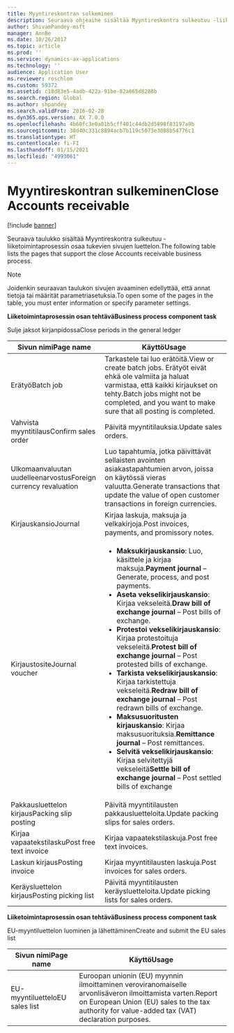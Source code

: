 ```yaml
---
title: Myyntireskontran sulkeminen
description: Seuraava ohjeaihe sisältää Myyntireskontra sulkeutuu -liiketoimintaprosessin osaa tukevien sivujen luettelon.
author: ShivamPandey-msft
manager: AnnBe
ms.date: 10/26/2017
ms.topic: article
ms.prod: ''
ms.service: dynamics-ax-applications
ms.technology: ''
audience: Application User
ms.reviewer: roschlom
ms.custom: 59372
ms.assetid: c18d83e5-4adb-422a-91be-82a665d8288b
ms.search.region: Global
ms.author: shpandey
ms.search.validFrom: 2016-02-28
ms.dyn365.ops.version: AX 7.0.0
ms.openlocfilehash: 4b60fc3e0a01b5cff401c44db2d5898f83197a9b
ms.sourcegitcommit: 38d40c331c8894acb7b119c5073e3088b54776c1
ms.translationtype: HT
ms.contentlocale: fi-FI
ms.lasthandoff: 01/15/2021
ms.locfileid: "4993061"
---
```

# <a name="close-accounts-receivable"></a><span data-ttu-id="10529-103">Myyntireskontran sulkeminen</span><span class="sxs-lookup"><span data-stu-id="10529-103">Close Accounts receivable</span></span>

[!include [banner](../includes/banner.md)]

<span data-ttu-id="10529-104">Seuraava taulukko sisältää Myyntireskontra sulkeutuu -liiketoimintaprosessin osaa tukevien sivujen luettelon.</span><span class="sxs-lookup"><span data-stu-id="10529-104">The following table lists the pages that support the close Accounts receivable business process.</span></span>

> [!NOTE] 
> <span data-ttu-id="10529-105">Joidenkin seuraavan taulukon sivujen avaaminen edellyttää, että annat tietoja tai määrität parametriasetuksia.</span><span class="sxs-lookup"><span data-stu-id="10529-105">To open some of the pages in the table, you must enter information or specify parameter settings.</span></span>

<span data-ttu-id="10529-106">**Liiketoimintaprosessin osan tehtävä**</span><span class="sxs-lookup"><span data-stu-id="10529-106">**Business process component task**</span></span>                   

<span data-ttu-id="10529-107">Sulje jaksot kirjanpidossa</span><span class="sxs-lookup"><span data-stu-id="10529-107">Close periods in the general ledger</span></span>

| <span data-ttu-id="10529-108">Sivun nimi</span><span class="sxs-lookup"><span data-stu-id="10529-108">Page name</span></span>                            | <span data-ttu-id="10529-109">Käyttö</span><span class="sxs-lookup"><span data-stu-id="10529-109">Usage</span></span>                                                                                      |
|--------------------------------------|--------------------------------------------------------------------------------------------|
|<span data-ttu-id="10529-110">Erätyö</span><span class="sxs-lookup"><span data-stu-id="10529-110">Batch job</span></span>                             | <span data-ttu-id="10529-111">Tarkastele tai luo erätöitä.</span><span class="sxs-lookup"><span data-stu-id="10529-111">View or create batch jobs.</span></span> <span data-ttu-id="10529-112">Erätyöt eivät ehkä ole valmiita ja haluat varmistaa, että kaikki kirjaukset on tehty.</span><span class="sxs-lookup"><span data-stu-id="10529-112">Batch jobs might not be completed, and you want to make sure that all posting is completed.</span></span>                                                                                                               |
|<span data-ttu-id="10529-113">Vahvista myyntitilaus</span><span class="sxs-lookup"><span data-stu-id="10529-113">Confirm sales order</span></span>                   | <span data-ttu-id="10529-114">Päivitä myyntitilauksia.</span><span class="sxs-lookup"><span data-stu-id="10529-114">Update sales orders.</span></span>                                                                       |
|<span data-ttu-id="10529-115">Ulkomaanvaluutan uudelleenarvostus</span><span class="sxs-lookup"><span data-stu-id="10529-115">Foreign currency revaluation</span></span>          | <span data-ttu-id="10529-116">Luo tapahtumia, jotka päivittävät sellaisten avointen asiakastapahtumien arvon, joissa on käytössä vieras valuutta.</span><span class="sxs-lookup"><span data-stu-id="10529-116">Generate transactions that update the value of open customer transactions in foreign currencies.</span></span>                                                                                                                         |
| <span data-ttu-id="10529-117">Kirjauskansio</span><span class="sxs-lookup"><span data-stu-id="10529-117">Journal</span></span>                              | <span data-ttu-id="10529-118">Kirjaa laskuja, maksuja ja velkakirjoja.</span><span class="sxs-lookup"><span data-stu-id="10529-118">Post invoices, payments, and promissory notes.</span></span>                                             |
| <span data-ttu-id="10529-119">Kirjaustosite</span><span class="sxs-lookup"><span data-stu-id="10529-119">Journal voucher</span></span>                      |<ul><li><span data-ttu-id="10529-120">**Maksukirjauskansio**: Luo, käsittele ja kirjaa maksuja.</span><span class="sxs-lookup"><span data-stu-id="10529-120">**Payment journal** – Generate, process, and post payments.</span></span></li><li><span data-ttu-id="10529-121">**Aseta vekselikirjauskansio**: Kirjaa vekseleitä.</span><span class="sxs-lookup"><span data-stu-id="10529-121">**Draw bill of exchange journal** – Post bills of exchange.</span></span></li><li><span data-ttu-id="10529-122">**Protestoi vekselikirjauskansio**: Kirjaa protestoituja vekseleitä.</span><span class="sxs-lookup"><span data-stu-id="10529-122">**Protest bill of exchange journal** – Post protested bills of exchange.</span></span></li><li><span data-ttu-id="10529-123">**Tarkista vekselikirjauskansio**: Kirjaa tarkistettuja vekseleitä.</span><span class="sxs-lookup"><span data-stu-id="10529-123">**Redraw bill of exchange journal** – Post redrawn bills of exchange.</span></span></li><li><span data-ttu-id="10529-124">**Maksusuoritusten kirjauskansio**: Kirjaa maksusuorituksia.</span><span class="sxs-lookup"><span data-stu-id="10529-124">**Remittance journal** – Post remittances.</span></span></li><li><span data-ttu-id="10529-125">**Selvitä vekselikirjauskansio**: Kirjaa selvitettyjä vekseleitä</span><span class="sxs-lookup"><span data-stu-id="10529-125">**Settle bill of exchange journal** – Post settled bills of exchange</span></span></li></ul>                   |
| <span data-ttu-id="10529-126">Pakkausluettelon kirjaus</span><span class="sxs-lookup"><span data-stu-id="10529-126">Packing slip posting</span></span>                 | <span data-ttu-id="10529-127">Päivitä myyntitilausten pakkausluetteloita.</span><span class="sxs-lookup"><span data-stu-id="10529-127">Update packing slips for sales orders.</span></span>                                                     |
| <span data-ttu-id="10529-128">Kirjaa vapaatekstilasku</span><span class="sxs-lookup"><span data-stu-id="10529-128">Post free text invoice</span></span>               | <span data-ttu-id="10529-129">Kirjaa vapaatekstilaskuja.</span><span class="sxs-lookup"><span data-stu-id="10529-129">Post free text invoices.</span></span>                                                                   |
| <span data-ttu-id="10529-130">Laskun kirjaus</span><span class="sxs-lookup"><span data-stu-id="10529-130">Posting invoice</span></span>                      | <span data-ttu-id="10529-131">Kirjaa myyntitilausten laskuja.</span><span class="sxs-lookup"><span data-stu-id="10529-131">Post invoices for sales orders.</span></span>                                                            |
| <span data-ttu-id="10529-132">Keräysluettelon kirjaus</span><span class="sxs-lookup"><span data-stu-id="10529-132">Posting picking list</span></span>                 |<span data-ttu-id="10529-133">Päivitä myyntitilausten keräysluetteloita.</span><span class="sxs-lookup"><span data-stu-id="10529-133">Update picking lists for sales orders.</span></span>                                                      |

<span data-ttu-id="10529-134">**Liiketoimintaprosessin osan tehtävä**</span><span class="sxs-lookup"><span data-stu-id="10529-134">**Business process component task**</span></span>   

<span data-ttu-id="10529-135">EU-myyntiluettelon luominen ja lähettäminen</span><span class="sxs-lookup"><span data-stu-id="10529-135">Create and submit the EU sales list</span></span>

| <span data-ttu-id="10529-136">Sivun nimi</span><span class="sxs-lookup"><span data-stu-id="10529-136">Page name</span></span>                            | <span data-ttu-id="10529-137">Käyttö</span><span class="sxs-lookup"><span data-stu-id="10529-137">Usage</span></span>                                                                                      |
|--------------------------------------|--------------------------------------------------------------------------------------------|
|<span data-ttu-id="10529-138">EU-myyntiluettelo</span><span class="sxs-lookup"><span data-stu-id="10529-138">EU sales list</span></span>                         | <span data-ttu-id="10529-139">Euroopan unionin (EU) myynnin ilmoittaminen veroviranomaiselle arvonlisäveron ilmoittamista varten.</span><span class="sxs-lookup"><span data-stu-id="10529-139">Report on European Union (EU) sales to the tax authority for value-added tax (VAT) declaration purposes.</span></span>                                                                                                                           |







